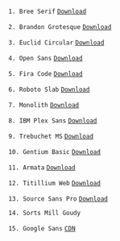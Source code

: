 ```1. Bree Serif``` [`Download`](https://fonts.google.com/specimen/Bree+Serif?query=bree+serif)

```2. Brandon Grotesque``` [`Download`](https://drive.google.com/file/d/1c898dkiTG7YU8kpDDgp5EhQafPwwtJ4U/view?usp=sharing)

```3. Euclid Circular``` [`Download`](https://drive.google.com/file/d/1sj88zpu-ivZ5-CqC4TYjTcNS4Un4V-fp/view?usp=sharing)

```4. Open Sans``` [`Download`](https://fonts.google.com/specimen/Open+Sans?query=open+sans)

```5. Fira Code``` [`Download`](https://fonts.google.com/specimen/Fira+Code?query=fira+code)

```6. Roboto Slab``` [`Download`](https://fonts.google.com/specimen/Roboto+Slab?query=roboto)

```7. Monolith``` [`Download`](https://drive.google.com/file/d/1T1vX6zZkHnRpxIymYh8pygEnJhTpvzpi/view?usp=sharing)

```8. IBM Plex Sans``` [`Download`](https://fonts.google.com/specimen/IBM+Plex+Sans)

```9. Trebuchet MS``` [`Download`](https://drive.google.com/file/d/1vOfiYqZHscbyfxK7QNwstVEL5i46N7AA/view?usp=sharing)

```10. Gentium Basic``` [`Download`](https://fonts.google.com/specimen/Gentium+Basic)

```11. Armata``` [`Download`](https://fonts.google.com/specimen/Armata)

```12. Titillium Web``` [`Download`](https://fonts.google.com/specimen/Titillium+Web)

```13. Source Sans Pro``` [`Download`](https://fonts.google.com/specimen/Source+Sans+Pro)

```14. Sorts Mill Goudy``` 

```15. Google Sans``` [`CDN`](https://cdn.jsdelivr.net/gh/mortezaom/google-sans-cdn@master/fonts.css)
